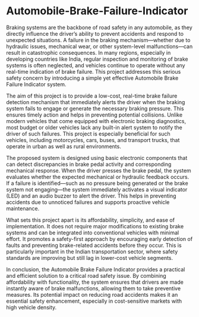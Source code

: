 # Automobile-Brake-Failure-Indicator
Braking systems are the backbone of road safety in any automobile, as they directly influence 
the driver’s ability to prevent accidents and respond to unexpected situations. A failure in the 
braking mechanism—whether due to hydraulic issues, mechanical wear, or other system-level 
malfunctions—can result in catastrophic consequences. In many regions, especially in 
developing countries like India, regular inspection and monitoring of brake systems is often 
neglected, and vehicles continue to operate without any real-time indication of brake failure. 
This project addresses this serious safety concern by introducing a simple yet effective 
Automobile Brake Failure Indicator system.  

The aim of this project is to provide a low-cost, real-time brake failure detection mechanism 
that immediately alerts the driver when the braking system fails to engage or generate the 
necessary braking pressure. This ensures timely action and helps in preventing potential 
collisions. Unlike modern vehicles that come equipped with electronic braking diagnostics, 
most budget or older vehicles lack any built-in alert system to notify the driver of such failures. 
This project is especially beneficial for such vehicles, including motorcycles, cars, buses, and 
transport trucks, that operate in urban as well as rural environments.  

The proposed system is designed using basic electronic components that can detect 
discrepancies in brake pedal activity and corresponding mechanical response. When the driver 
presses the brake pedal, the system evaluates whether the expected mechanical or hydraulic 
feedback occurs. If a failure is identified—such as no pressure being generated or the brake 
system not engaging—the system immediately activates a visual indicator (LED) and an audio 
buzzer to alert the driver. This helps in preventing accidents due to unnoticed failures and 
supports proactive vehicle maintenance.  

What sets this project apart is its affordability, simplicity, and ease of implementation. It does 
not require major modifications to existing brake systems and can be integrated into 
conventional vehicles with minimal effort. It promotes a safety-first approach by encouraging 
early detection of faults and preventing brake-related accidents before they occur. This is 
particularly important in the Indian transportation sector, where safety standards are improving 
but still lag in lower-cost vehicle segments.  

In conclusion, the Automobile Brake Failure Indicator provides a practical and efficient 
solution to a critical road safety issue. By combining affordability with functionality, the system 
ensures that drivers are made instantly aware of brake malfunctions, allowing them to take 
preventive measures. Its potential impact on reducing road accidents makes it an essential 
safety enhancement, especially in cost-sensitive markets with high vehicle density. 
